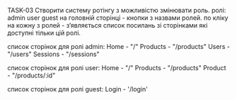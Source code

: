 TASK-03
Створити систему ротінгу з можливістю змінювати роль.
ролі:
admin
user
guest
на головній сторінці - кнопки з назвами ролей. по кліку на кожну з ролей - зʼявляється список посилань зі сторінками які доступні тільки цій ролі.

список сторінок для ролі admin:
Home - "/"
Products - "/products"
Users - "/users"
Sessions - "/sessions"


список сторінок для ролі user:
Home - "/"
Products - "/products"
Product - "/products/:id"


список сторінок для ролі guest:
Login - '/login'